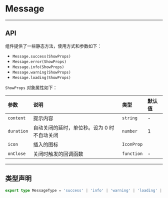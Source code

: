# Message

---

## API

组件提供了一些静态方法，使用方式和参数如下：

- `Message.success(ShowProps)`
- `Message.error(ShowProps)`
- `Message.info(ShowProps)`
- `Message.warning(ShowProps)`
- `Message.loading(ShowProps)`

`ShowProps` 对象属性如下：

| 参数       | 说明                                        | 类型       | 默认值 |
| :--------- | :------------------------------------------ | :--------- | :----- |
| `content`  | 提示内容                                    | `string`   | -      |
| `duration` | 自动关闭的延时，单位秒。设为 0 时不自动关闭 | `number`   | 1      |
| `icon`     | 插入的图标                                  | `IconProp` |        |
| `onClose`  | 关闭时触发的回调函数                        | `function` | -      |

---

## 类型声明

```ts
export type MessageType = 'success' | 'info' | 'warning' | 'loading' | 'error';
```
